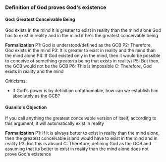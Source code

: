 ### Definition of God proves God's existence

#### God: Greatest Conceivable Being

God exists in the mind
It is greater to exist in reality than the mind alone
God has to exist in reality and in the mind if he's the greatest conceivable being

**Formalization**
P1: God is understood/defined as the GCB
P2: Therefore, God exists in the mind
P3: It is greater to exist in reality and the mind than the mind alone
P4: If God existed only in the mind, then it would be possible to conceive of something greater(a being that exists in reality)
P5: But then, the GCB would not be the GCB
P6: This is impossible
C: Therefore, God exists in reality and the mind

Criticisms:
- If God's power is by definition unfathomable, how can we establish him absolutely as the GCB?

#### Guanilo's Objection
If you call anything the greatest conceivable version of itself, according to this argument, it will automatically exist in reality

**Formalization**
P1: If it is always better to exist in reality than the mind alone, then the greatest conceivable island would have to exist in the mind and in reality
P2: But this is absurd
C: Therefore, defining God as the GCB and assuming that its better to exist in reality than the mind alone does not prove God's existence

